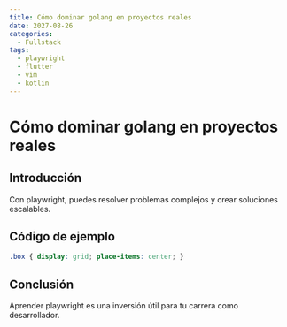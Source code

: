 ```yaml
---
title: Cómo dominar golang en proyectos reales
date: 2027-08-26
categories:
  - Fullstack
tags:
  - playwright
  - flutter
  - vim
  - kotlin
---
```


# Cómo dominar golang en proyectos reales

## Introducción

Con playwright, puedes resolver problemas complejos y crear soluciones escalables.

## Código de ejemplo

```css
.box { display: grid; place-items: center; }
```

## Conclusión

Aprender playwright es una inversión útil para tu carrera como desarrollador.